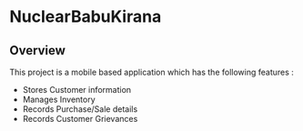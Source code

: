 # NuclearBabuKirana
## Overview
This project is a mobile based application which has the following features : 
+ Stores Customer information
+ Manages Inventory
+ Records Purchase/Sale details
+ Records Customer Grievances
